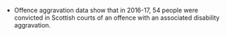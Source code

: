 * Offence aggravation data show that in 2016-17, 54 people were convicted in Scottish courts of an offence with an associated disability aggravation.
